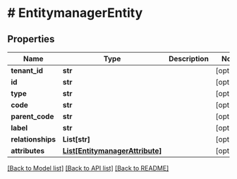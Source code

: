 # # EntitymanagerEntity


## Properties 


Name | Type | Description | Notes
------------ | ------------- | ------------- | -------------
**tenant_id**| **str** |   | [optional]
**id**| **str** |   | [optional]
**type**| **str** |   | [optional]
**code**| **str** |   | [optional]
**parent_code**| **str** |   | [optional]
**label**| **str** |   | [optional]
**relationships**| **List[str]** |   | [optional]
**attributes**| [**List[EntitymanagerAttribute]**](EntitymanagerAttribute.md) |   | [optional]


[[Back to Model list]](../../README.md#models) [[Back to API list]](../../README.md#endpoints) [[Back to README]](../../README.md)

